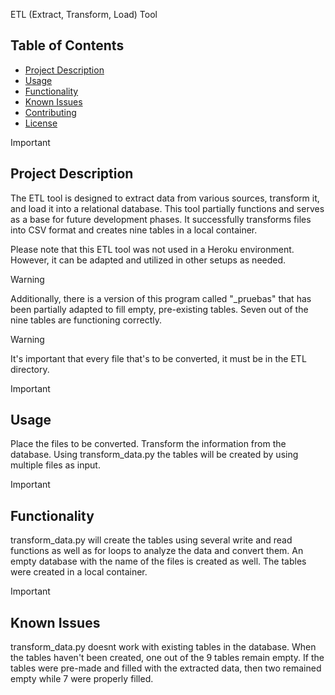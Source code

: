 ETL (Extract, Transform, Load) Tool

## Table of Contents

- [Project Description](#project-description)
- [Usage](#usage)
- [Functionality](#functionality)
- [Known Issues](#known-issues)
- [Contributing](#contributing)
- [License](#license)

> [!IMPORTANT]
> ## Project Description

The ETL tool is designed to extract data from various sources, transform it, and load it into a relational database. This tool partially functions and serves as a base for future development phases. It successfully transforms files into CSV format and creates nine tables in a local container.

Please note that this ETL tool was not used in a Heroku environment. However, it can be adapted and utilized in other setups as needed. 
> [!WARNING]
> Additionally, there is a version of this program called "_pruebas" that has been partially adapted to fill empty, pre-existing tables. Seven out of the nine tables are functioning correctly.

> [!WARNING]
> It's important that every file that's to be converted, it must be in the ETL directory. 

> [!IMPORTANT]
> ## Usage
Place the files to be converted. Transform the information from the database. Using transform_data.py the tables will be created by using multiple files as input.

> [!IMPORTANT]
> ## Functionality
transform_data.py will create the tables using several write and read functions as well as for loops to analyze the data and convert them. An empty database with the name of the files is created as well. The tables were created in a local container.

> [!IMPORTANT]
> ## Known Issues
transform_data.py doesnt work with existing tables in the database. When the tables haven't been created, one out of the 9 tables remain empty. If the tables were pre-made and filled with the extracted data, then two remained empty while 7 were properly filled.
